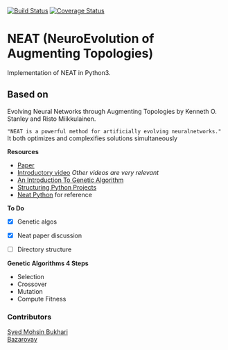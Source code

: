 [![Build Status](https://travis-ci.org/syedmohsinbukhari/neat.svg?branch=develop)](https://travis-ci.org/syedmohsinbukhari/neat?branch=develop)
[![Coverage Status](https://coveralls.io/repos/github/syedmohsinbukhari/neat/badge.svg?branch=develop)](https://coveralls.io/github/syedmohsinbukhari/neat?branch=develop)

# NEAT (NeuroEvolution of Augmenting Topologies)
Implementation of NEAT in Python3.

## Based on
Evolving Neural Networks through Augmenting Topologies by Kenneth O. Stanley and Risto Miikkulainen.


`"NEAT is a powerful method for artificially evolving neuralnetworks."` It both optimizes and complexifies solutions simultaneously




**Resources**
- [Paper](http://nn.cs.utexas.edu/downloads/papers/stanley.ec02.pdf)
- [Introductory video](https://www.youtube.com/watch?v=VMQOa4-rVxE) _Other videos are very relevant_
- [An Introduction To Genetic Algorithm](https://www.whitman.edu/Documents/Academics/Mathematics/2014/carrjk.pdf)
- [Structuring Python Projects](https://docs.python-guide.org/writing/structure/)
- [Neat Python](https://github.com/CodeReclaimers/neat-python) for reference

**To Do**

- [x] Genetic algos
- [x] Neat paper discussion
- [ ] Directory structure


**Genetic Algorithms 4 Steps**

- Selection
- Crossover
- Mutation
- Compute Fitness



### Contributors
[Syed Mohsin Bukhari](https://github.com/syedmohsinbukhari)<br>
[Bazarovay](https://github.com/bazarovay)
